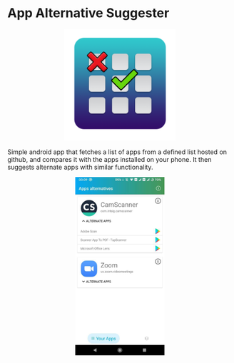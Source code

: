 # App Alternative Suggester 

<p align="center">
  <img width="250" src="app\src\main\res\mipmap-anydpi-v26\appicon.png" />
</p>

Simple android app that fetches a list of apps from a defined list hosted on github, and compares it with the apps installed on your phone. It then suggests alternate apps with similar functionality.

<p align="center">
  <img width="200" src="images/screenshot.jpg" />
</p>
